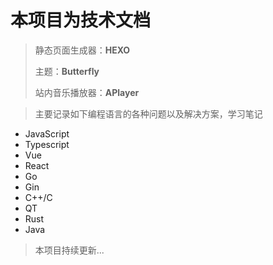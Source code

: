 # 本项目为技术文档

> 静态页面生成器：**HEXO**
>
> 主题：**Butterfly**
>
> 站内音乐播放器：**APlayer**

> 主要记录如下编程语言的各种问题以及解决方案，学习笔记

- JavaScript
- Typescript
- Vue
- React
- Go
- Gin
- C++/C
- QT
- Rust
- Java

> 本项目持续更新...
